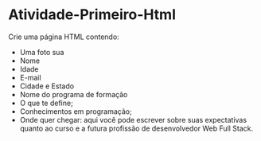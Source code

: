 # Atividade-Primeiro-Html
Crie uma página HTML contendo:
- Uma foto sua
- Nome
- Idade
- E-mail
- Cidade e Estado
- Nome do programa de formação
- O que te define;
- Conhecimentos em programação;
- Onde quer chegar: aqui você pode escrever sobre suas expectativas
quanto ao curso e a futura profissão de desenvolvedor Web Full
Stack.
